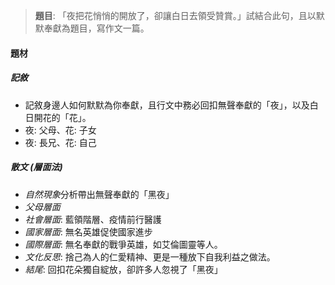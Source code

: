 > **題目**:
> 「夜把花悄悄的開放了，卻讓白日去領受贊賞。」試結合此句，且以默默奉獻為題目，寫作文一篇。

#### 題材
##### 記敘
- 記敘身邊人如何默默為你奉獻，且行文中務必回扣無聲奉獻的「夜」，以及白日開花的「花」。
- 夜: 父母、花: 子女
- 夜: 長兄、花: 自己

##### 散文 (層面法)
- *自然現象*分析帶出無聲奉獻的「黑夜」
- *父母層面*
- *社會層面*: 藍領階層、疫情前行醫護
- *國家層面*: 無名英雄促使國家進步
- *國際層面*: 無名奉獻的戰爭英雄，如艾倫圖靈等人。
- *文化反思*: 捨己為人的仁愛精神、更是一種放下自我利益之做法。
- *結尾*: 回扣花朵獨自綻放，卻許多人忽視了「黑夜」